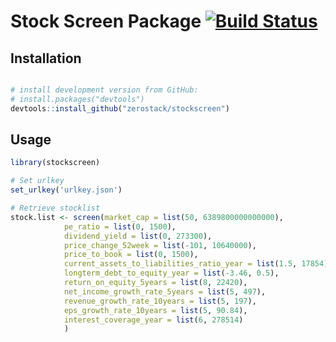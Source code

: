 # Stock Screen Package [![Build Status](https://travis-ci.org/ZeroStack/stockscreen.svg?branch=master)](https://travis-ci.org/ZeroStack/stockscreen)

Installation
------------

``` r

# install development version from GitHub:
# install.packages("devtools")
devtools::install_github("zerostack/stockscreen")
```

Usage
-----

``` r
library(stockscreen)

# Set urlkey
set_urlkey('urlkey.json')

# Retrieve stocklist
stock.list <- screen(market_cap = list(50, 6389800000000000), 
            pe_ratio = list(0, 1500),
            dividend_yield = list(0, 273300),
            price_change_52week = list(-101, 10640000),
            price_to_book = list(0, 1500),
            current_assets_to_liabilities_ratio_year = list(1.5, 17854),
            longterm_debt_to_equity_year = list(-3.46, 0.5),
            return_on_equity_5years = list(8, 22420),
            net_income_growth_rate_5years = list(5, 497),
            revenue_growth_rate_10years = list(5, 197),
            eps_growth_rate_10years = list(5, 90.84),
            interest_coverage_year = list(6, 278514)
            )
            
```